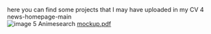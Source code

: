 here you can find some projects that I may have uploaded in my CV 
4 news-homepage-main  
![image](https://github.com/EddyPinarello/EddyP-portfolio/assets/149050257/72a7308d-bca3-4105-b7c6-9926ba05e231)
5 Animesearch
[mockup.pdf](https://github.com/EddyPinarello/EddyP-portfolio/files/13692533/mockup.pdf)
